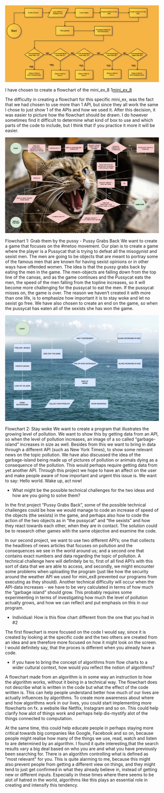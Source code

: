 ![flow](https://github.com/IdaBrauner/Future-mini_ex/blob/master/Mini_ex_9a/flowchart%20API.jpg)


I have chosen to create a flowchart of the mini_ex_8 1[mini_ex_8](https://github.com/IdaBrauner/Future-mini_ex/tree/master/Mini_ex_8)

The difficulty in creating a flowchart for this specific mini_ex, was the fact that we had chosen to use more than 1 API, but since they all work the same I chose to just show 1 of the APIs and how we used it. 
After this decision, it was easier to picture how the flowchart should be drawn. I do however sometimes find it difficult to determine what kind of box to use and which parts of the code to include, but I think that if you practice it more it will be easier.


![cat](https://github.com/IdaBrauner/Future-mini_ex/blob/master/Mini_ex_9a/pussycat.jpg)

Flowchart 1: Grab them by the pussy - Pussy Grabs Back
We want to create a game that focuses on the #metoo movement. Our plan is to create a game where the player is a Pussycat that is trying to defeat all the misogynist and sexist men. The men are going to be objects that are meant to portray some of the famous men that are known for having sexist opinions or in other ways have offended women. The idea is that the pussy grabs back by eating the men in the game. The men-objects are falling down from the top line of the canvas, and as the game continues and the Pussycat eats the men, the speed of the men falling from the topline increases, so it will become more challenging for the pussycat to eat the men. If the pussycat misses on, the game is over. The reason we haven’t created it with more than one life, is to emphasize how important it is to stay woke and let no sexist go free. 
We have also chosen to create an end on the game, so when the pussycat has eaten all of the sexists she has won the game.

![screenshot](https://github.com/IdaBrauner/Future-mini_ex/blob/master/Mini_ex_9a/Woke.jpg)

Flowchart 2: Stay woke
We want to create a program that illustrates the growing level of pollution. We want to show this by getting data from an API, so when the level of pollution increases, an image of a so called “garbage-island” increases in size as well. Besides from this we want to bring in data through a different API (such as New York Times), to show some relevant news on the topic pollution. We have also discussed the idea of the garbage-island being made up of pictures of pollution or animals dying as a consequence of the pollution. This would perhaps require getting data from yet another API. Through this project we hope to have an affect on the user and make people aware of how important and urgent this issue is. We want to say: Hello world. Wake up, act now!

* What might be the possible technical challenges for the two ideas and how are you going to solve them?

In the first project “Pussy Grabs Back”, some of the possible technical challenges could be how we would manage to code an increase of speed of the objects (the sexists) in the game, and perhaps also how to code the action of the two objects as in “the pussycat” and “the sexists” and how they react towards each other, when they are in contact. The solution could be to research other games with the same objective and examine the code.

In our second project, we want to use two different API’s; one that collects the headlines of news articles that focuses on pollution and the consequences we see in the world around us; and a second one that contains exact numbers and data regarding the topic of pollution. A technical challenge here will definitely be to, first of all find API’s with this sort of data that we are able to access, and secondly, we might encounter some problems when uploading the program (just like how the security around the weather API we used for mini_ex8 prevented our programs from executing as they should). 
Another technical difficulty will occur when the API-data increases - we have to be very calculated in terms of how much the “garbage island” should grow. This probably requires some experimenting in terms of investigating how much the level of pollution actually grows, and how we can reflect and put emphasis on this in our program. 


* Individual: How is this flow chart different from the one that you had in #2

The first flowchart is more focused on the code I would say, since it is created by looking at the specific code and the two others are created from an idea and are therefore more focused on how it might look on the screen. I would definitely say, that the proces is different when you already have a code.

* If you have to bring the concept of algorithms from flow charts to a wider cultural context, how would you reflect the notion of algorithms?

A flowchart made from an algorithm is in some way an instruction to how the algorithm works, without it being in a technical way. The flowchart does not describe what is written in the code but what the effect of the code written is. This can help people understand better how much of our lives are actually influences by algorithms. To create more awareness about where and how algorithms work in our lives, you could start implementing more flowcharts on fx. a website like Netflix, Instagram and so on. This could help clarify how alot of things work and perhaps help dis-mystify alot of the things connected to computation. 

At the same time, this could help educate people in perhaps staying more critical towards big companies like Google, Facebook and so on, because people might realise how many of the things we use, read, watch and listen to are determined by an algorithm. I found it quite interesting,that the search results vary a big deal based on who you are and what you have previously been searching for. There is an algorithm controlling what is defined as "most relevant" for you. This is quite alarming to me, because this might also prevent people from getting a different view on things, and they might tend to just get confirmed in what they already believe in, instead of getting new or different inputs. Especially in these times where there seems to be alot of hatred in the world, algorithms like this plays an essential role in creating and intensify this tendency. 
